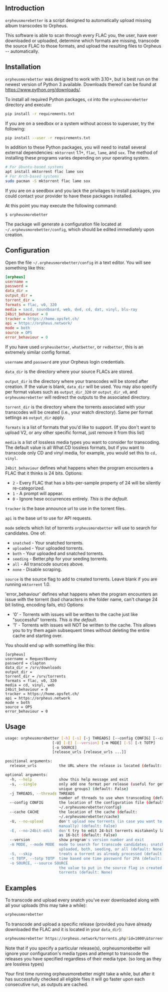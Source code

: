 Introduction
------------

`orpheusmorebetter` is a script designed to automatically upload missing album transcodes to Orpheus.

This software is able to scan through every FLAC you, the user, have ever downloaded or uploaded, determine which formats are missing, transcode the source FLAC to those formats, and upload the resulting files to Orpheus -- automatically.

Installation
------------

`orpheusmorebetter` was designed to work with 3.10+, but is best run on the newest version of Python 3 available. Downloads thereof can be found at https://www.python.org/downloads/.

To install all required Python packages, `cd` into the `orpheusmorebetter` directory and execute:

```bash
pip install -r requirements.txt
```

If you are on a seedbox or a system without access to superuser, try the following:

```bash
pip install --user -r requirements.txt
```

In addition to these Python packages, you will need to install several external dependencies: `mktorrent` 1.1+, `flac`, `lame`, and `sox`. The method of installing these programs varies depending on your operating system.

```bash
# For Ubuntu-based systems
apt install mktorrent flac lame sox
# For Arch-based systems
sudo pacman -S mktorrent flac lame sox
```

If you are on a seedbox and you lack the privilages to install packages, you could contact your provider to have these packages installed.

At this point you may execute the following command:

    $ orpheusmorebetter

The package will generate a configuration file located at `~/.orpheusmorebetter/config`, which should be edited immediately upon creation.

Configuration
-------------

Open the file `~/.orpheusmorebetter/config` in a text editor. You will see something like this:

```ini
[orpheus]
username =
password =
data_dir =
output_dir =
torrent_dir =
formats = flac, v0, 320
media = sacd, soundboard, web, dvd, cd, dat, vinyl, blu-ray
24bit_behaviour = 0
tracker = https://home.opsfet.ch/
api = https://orpheus.network/
mode = both
source = OPS
error_behaviour = 0

```

If you have used `orpheusbetter`, `whatbetter`, or `redbetter`, this is an extremely similar config format.

`username` and `password` are your Orpheus login credentials.

`data_dir` is the directory where your source FLACs are stored.

`output_dir` is the directory where your transcodes will be stored after creation. If the value is blank, `data_dir` will be used. You may also specify per format values such as `output_dir_320` or `output_dir_v0`, and `orpheusmorebetter` will redirect the outputs to the associated directory.

`torrent_dir` is the directory where the torrents associated with your transcodes will be created (i.e., your watch directory). Same per format settings as `output_dir` apply.

`formats` is a list of formats that you'd like to support. (If you don't want to upload V2, or any other specific format, just remove it from this list)

`media` is a list of lossless media types you want to consider for transcoding. The default value is all What.CD lossless formats, but if you want to transcode only CD and vinyl media, for example, you would set this to `cd, vinyl`.

`24bit_behaviour` defines what happens when the program encounters a FLAC that it thinks is 24 bits. Options:
 - `2` - Every FLAC that has a bits-per-sample property of 24 will be silently re-categorized. 
 - `1` - A prompt will appear. 
 - `0` - Ignore hese occurrences entirely. *This is the default.*

`tracker` is the base announce url to use in the torrent files.

`api` is the base url to use for API requests.

`mode` selects which list of torrents `orpheusmorebetter` will use to search for candidates. One of:

 - `snatched` - Your snatched torrents.
 - `uploaded` - Your uploaded torrents.
 - `both`     - Your uploaded and snatched torrents.
 - `seeding`  - Better.php for your seeding torrents.
 - `all`      - All transcode sources above.
 - `none`     - Disable scraping.

 `source` is the source flag to add to created torrents. Leave blank if you are running `mktorrent` 1.0.

'error_behaviour' defines what happens when the program encounters an issue with the torrent (bad characters in the folder name, can't change 24 bit listing, encoding fails, etc) Options:
 - '0' - Torrents with issues will be written to the cache just like "successful" torrents. *This is the default.*
 - '1' - Torrents with issues will NOT be written to the cache. This allows you to try them again subsequent times without deleting the entire cache and starting over.

You should end up with something like this:

```
[orpheus]
username = RequestBunny
password = clapton
data_dir = /srv/downloads
output_dir =
torrent_dir = /srv/torrents
formats = flac, v0, 320
media = cd, vinyl, web
24bit_behaviour = 0
tracker = https://home.opsfet.ch/
api = https://orpheus.network
mode = both
source = OPS
error_behaviour = 0
```

Usage
-----

```bash
usage: orpheusmorebetter [-h] [-s] [-j THREADS] [--config CONFIG] [--cache CACHE]
                     [-U] [-E] [--version] [-m MODE] [-S] [-t TOTP]
                     [-o SOURCE]
                     [release_urls [release_urls ...]]

positional arguments:
  release_urls          the URL where the release is located (default: None)

optional arguments:
  -h, --help            show this help message and exit
  -s, --single          only add one format per release (useful for getting
                        unique groups) (default: False)
  -j THREADS, --threads THREADS
                        number of threads to use when transcoding (default: 7)
  --config CONFIG       the location of the configuration file (default:
                        ~/.orpheusmorebetter/config)
  --cache CACHE         the location of the cache (default:
                        ~/.orpheusmorebetter/cache)
  -U, --no-upload       don't upload new torrents (in case you want to do it
                        manually) (default: False)
  -E, --no-24bit-edit   don't try to edit 24-bit torrents mistakenly labeled
                        as 16-bit (default: False)
  --version             show program's version number and exit
  -m MODE, --mode MODE  mode to search for transcode candidates; snatched,
                        uploaded, both, seeding, or all (default: None)
  -S, --skip            treats a torrent as already processed (default: False)
  -t TOTP, --totp TOTP  time based one time password for 2FA (default: None)
  -o SOURCE, --source SOURCE
                        the value to put in the source flag in created
                        torrents (default: None)
```

Examples
--------

To transcode and upload every snatch you've ever downloaded along with all your uploads (this may take a while):

```bash
orpheusmorebetter
```

To transcode and upload a specific release (provided you have already downloaded the FLAC and it is located in your `data_dir`):

```bash
orpheusmorebetter https://orpheus.network/torrents.php?id=1000\&torrentid=1000000
```

Note that if you specify a particular release(s), orpheusmorebetter will ignore your configuration's media types and attempt to transcode the releases you have specified regardless of their media type. (so long as they are lossless types)

Your first time running orpheusmorebetter might take a while, but after it has successfully checked all eligible files it will go faster upon each consecutive run, as outputs are cached.

